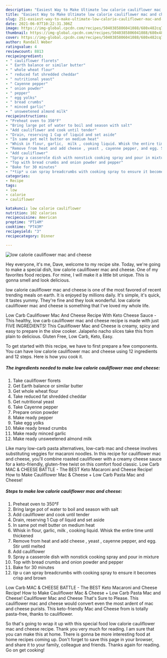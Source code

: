 ```yaml
---
description: "Easiest Way to Make Ultimate low calorie cauliflower mac and cheese"
title: "Easiest Way to Make Ultimate low calorie cauliflower mac and cheese"
slug: 251-easiest-way-to-make-ultimate-low-calorie-cauliflower-mac-and-cheese
date: 2021-06-07T10:22:31.306Z
image: https://img-global.cpcdn.com/recipes/5040385806041088/680x482cq70/low-calorie-cauliflower-mac-and-cheese-recipe-main-photo.jpg
thumbnail: https://img-global.cpcdn.com/recipes/5040385806041088/680x482cq70/low-calorie-cauliflower-mac-and-cheese-recipe-main-photo.jpg
cover: https://img-global.cpcdn.com/recipes/5040385806041088/680x482cq70/low-calorie-cauliflower-mac-and-cheese-recipe-main-photo.jpg
author: Randall Weber
ratingvalue: 4
reviewcount: 8813
recipeingredient:
- " cauliflower florets"
- " Earth balance or similar butter"
- " whole wheat flour"
- " reduced fat shredded cheddar"
- " nutritional yeast"
- " Cayenne pepper"
- " onion powder"
- " pepper"
- " egg yolks"
- " bread crumbs"
- " minced garlic"
- " unsweetened almond milk"
recipeinstructions:
- "Preheat oven to 350°F"
- "Bring large pot of water to boil and season with salt"
- "Add cauliflower and cook until tender"
- "Drain, reserving 1 Cup of liquid and set aside"
- "In same pot melt butter on medium heat"
- "Whisk in flour, garlic,  milk , cooking liquid. Whisk the entire time until thickened"
- "Remove from heat and add cheese , yeast , cayenne pepper, and egg. Stir until melted"
- "Add cauliflower"
- "Spray a casserole dish with nonstick cooking spray and pour in mixture"
- "Top with bread crumbs and onion powder and pepper"
- "Bake for 30 minutes"
- "*tip* u can spray breadcrumbs with cooking spray to ensure it becomes crisp and brown"
categories:
- Recipe
tags:
- low
- calorie
- cauliflower

katakunci: low calorie cauliflower 
nutrition: 102 calories
recipecuisine: American
preptime: "PT14M"
cooktime: "PT43M"
recipeyield: "3"
recipecategory: Dinner

---
```



![low calorie cauliflower mac and cheese](https://img-global.cpcdn.com/recipes/5040385806041088/680x482cq70/low-calorie-cauliflower-mac-and-cheese-recipe-main-photo.jpg)

Hey everyone, it's me, Dave, welcome to my recipe site. Today, we're going to make a special dish, low calorie cauliflower mac and cheese. One of my favorites food recipes. For mine, I will make it a little bit unique. This is gonna smell and look delicious.

low calorie cauliflower mac and cheese is one of the most favored of recent trending meals on earth. It is enjoyed by millions daily. It's simple, it's quick, it tastes yummy. They're fine and they look wonderful. low calorie cauliflower mac and cheese is something that I've loved my whole life.

Low Carb Cauliflower Mac And Cheese Recipe With Keto Cheese Sauce - This healthy, low carb cauliflower mac and cheese recipe is made with just FIVE INGREDIENTS! This Cauliflower Mac and Cheese is creamy, spicy and easy to prepare in the slow cooker. Jalapeño nacho slices take this from plain to delicious. Gluten Free, Low Carb, Keto, Easy.


To get started with this recipe, we have to first prepare a few components. You can have low calorie cauliflower mac and cheese using 12 ingredients and 12 steps. Here is how you cook it.

<!--inarticleads1-->

##### The ingredients needed to make low calorie cauliflower mac and cheese:

1. Take  cauliflower florets
1. Get  Earth balance or similar butter
1. Get  whole wheat flour
1. Take  reduced fat shredded cheddar
1. Get  nutritional yeast
1. Take  Cayenne pepper
1. Prepare  onion powder
1. Make ready  pepper
1. Take  egg yolks
1. Make ready  bread crumbs
1. Make ready  minced garlic
1. Make ready  unsweetened almond milk


Like many low-carb pasta alternatives, low-carb mac and cheese involves substituting veggies for macaroni noodles. In this recipe for cauliflower mac and cheese, you&#39;ll combine roasted cauliflower with a creamy cheese sauce for a keto-friendly, gluten-free twist on this comfort food classic. Low Carb MAC &amp; CHEESE BATTLE - The BEST Keto Macaroni and Cheese Recipe! How to Make Cauliflower Mac &amp; Cheese + Low Carb Pasta Mac and Cheese! 

<!--inarticleads2-->

##### Steps to make low calorie cauliflower mac and cheese:

1. Preheat oven to 350°F
1. Bring large pot of water to boil and season with salt
1. Add cauliflower and cook until tender
1. Drain, reserving 1 Cup of liquid and set aside
1. In same pot melt butter on medium heat
1. Whisk in flour, garlic,  milk , cooking liquid. Whisk the entire time until thickened
1. Remove from heat and add cheese , yeast , cayenne pepper, and egg. Stir until melted
1. Add cauliflower
1. Spray a casserole dish with nonstick cooking spray and pour in mixture
1. Top with bread crumbs and onion powder and pepper
1. Bake for 30 minutes
1. *tip* u can spray breadcrumbs with cooking spray to ensure it becomes crisp and brown


Low Carb MAC &amp; CHEESE BATTLE - The BEST Keto Macaroni and Cheese Recipe! How to Make Cauliflower Mac &amp; Cheese + Low Carb Pasta Mac and Cheese! Cauliflower Mac and Cheese That&#39;s Sure to Please. This cauliflower mac and cheese would convert even the most ardent of mac and cheese purists. This keto-friendly Mac and Cheese from is totally pasta-free, thanks to cauliflower. 

So that's going to wrap it up with this special food low calorie cauliflower mac and cheese recipe. Thank you very much for reading. I am sure that you can make this at home. There is gonna be more interesting food at home recipes coming up. Don't forget to save this page in your browser, and share it to your family, colleague and friends. Thanks again for reading. Go on get cooking!

